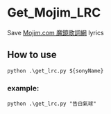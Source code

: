 # Get_Mojim_LRC
Save [Mojim.com 魔鏡歌詞網](https://mojim.com/) lyrics
## How to use

```
python .\get_lrc.py ${sonyName}
```
### example:
```
python .\get_lrc.py "告白氣球"
```
